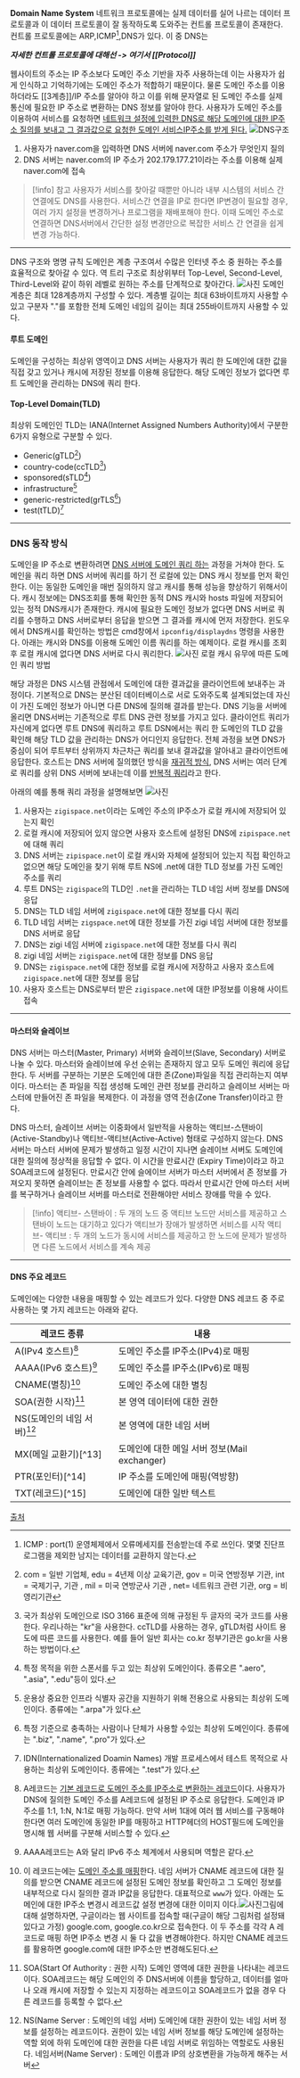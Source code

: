 **Domain Name System**
네트워크 프로토콜에는 실제 데이터를 실어 나르는 데이터 프로토콜과 이 데이터 프로토콜이 잘 동작하도록 도와주는 컨트롤 프로토콜이 존재한다. 컨트롤 프로토콜에는 ARP,ICMP[^1],DNS가 있다. 이 중 DNS는 

***자세한 컨트롤 프로토콜에 대해선 -> 여기서 [[Protocol]]***

웹사이트의 주소는 IP 주소보다 도메인 주소 기반을 자주 사용하는데 이는 사용자가 쉽게 인식하고 기억하기에는 도메인 주소가 적합하기 때문이다.
물론 도메인 주소를 이용하더라도 [[3계층]]/IP 주소를 알아야 하고 이를 위해 문자열로 된 도메인 주소를 실제 통신에 필요한 IP 주소로 변환하는 DNS 정보를 알아야 한다.
사용자가 도메인 주소를 이용하여 서비스를 요청하면 <U>네트워크 설정에 입력한 DNS로 해당 도메인에 대한 IP주소 질의를 보내고 그 결과값으로 요청한 도메인 서비스IP주소를 받게 된다.</U>
![DNS구조](https://img1.daumcdn.net/thumb/R1280x0/?scode=mtistory2&fname=https%3A%2F%2Fblog.kakaocdn.net%2Fdn%2Fb9W3uZ%2FbtrGC67fm31%2FaMF0K0CSUw7X01UAs1ZcjK%2Fimg.png)
1. 사용자가 naver.com을 입력하면 DNS 서버에 naver.com 주소가 무엇인지 질의
2. DNS 서버는 naver.com의 IP 주소가 202.179.177.21이라는 주소를 이용해 실제 naver.com에 접속
>[!info] 참고
>사용자가 서비스를 찾아갈 때뿐만 아니라 내부 시스템의 서비스 간 연결에도 DNS를 사용한다.
>서비스간 연결을 IP로 한다면 IP변경이 필요할 경우, 여러 가지 설정을 변경하거나 프로그램을 재배포해야 한다.
>이때 도메인 주소로 연결하면 DNS서버에서 간단한 설정 변경만으로 복잡한 서비스 간 연결을 쉽게 변경 가능하다.

-----
DNS 구조와 명명 규칙
도메인은 계층 구조여서 수많은 인터넷 주소 중 원하는 주소를 효율적으로 찾아갈 수 있다.
역 트리 구조로 최상위부터 Top-Level, Second-Level, Third-Level와 같이 하위 레벨로 원하는 주소를 단계적으로 찾아간다.
![사진](https://img1.daumcdn.net/thumb/R1280x0/?scode=mtistory2&fname=https%3A%2F%2Fblog.kakaocdn.net%2Fdn%2FbsKWsj%2FbtrGEKhOkq6%2F3zRkAzsjKc0RZgNKeQgr8k%2Fimg.png)
도메인 계층은 최대 128계층까지 구성할 수 있다. 계층별 길이는 최대 63바이트까지 사용할 수 있고 구분자 "."를 포함한 전체 도메인 네임의 길이는 최대 255바이트까지 사용할 수 있다.

#### 루트 도메인
도메인을 구성하는 최상위 영역이고 DNS 서버는 사용자가 쿼리 한 도메인에 대한 값을 직접 갖고 있거나 캐시에 저장된 정보를 이용해 응답한다. 해당 도메인 정보가 없다면 루트 도메인을 관리하는 DNS에 쿼리 한다.

#### Top-Level Domain(TLD)
최상위 도메인인 TLD는 IANA(Internet Assigned Numbers Authority)에서 구분한 6가지 유형으로 구분할 수 있다.
- Generic(gTLD[^2])
- country-code(ccTLD[^3])
- sponsored(sTLD[^4])
- infrastructure[^5]
- generic-restricted(grTLS[^6])
- test(tTLD)[^7]
---
### DNS 동작 방식
도메인을 IP 주소로 변환하려면 <U>DNS 서버에 도메인 쿼리 하는</U> 과정을 거쳐야 한다.
도메인을 쿼리 하면 DNS 서버에 쿼리를 하기 전 로컬에 있는 DNS 캐시 정보를 먼저 확인한다. 이는 동일한 도메인을 매번 질의하지 않고 캐시를 통해 성능을 향상하기 위해서이다.
캐시 정보에는 DNS조회를 통해 확인한 동적 DNS 캐시와 hosts 파일에 저장되어 있는 정적 DNS캐시가 존재한다.
캐시에 필요한 도메인 정보가 없다면 DNS 서버로 쿼리를 수행하고 DNS 서버로부터 응답을 받으면 그 결과를 캐시에 먼저 저장한다.
윈도우에서 DNS캐시를 확인하는 방법은 cmd창에서 `ipconfig/displaydns` 명령을 사용한다.
아래는 캐시와 DNS를 이용해 도메인 이름 쿼리를 하는 예제이다. 로컬 캐시를 조회 후 로컬 캐시에 없다면 DNS 서버로 다시 쿼리한다.
![사진](https://img1.daumcdn.net/thumb/R1280x0/?scode=mtistory2&fname=https%3A%2F%2Fblog.kakaocdn.net%2Fdn%2FbqNeYV%2FbtrGEw5hldT%2FKymhUUfYQpunQ6bi50fH0K%2Fimg.png)
로컬 캐시 유무에 따른 도메인 쿼리 방법

해당 과정은 DNS 시스템 관점에서 도메인에 대한 결과값을 클라이언트에 보내주는 과정이다.
기본적으로 DNS는 분산된 데이터베이스로 서로 도와주도록 설계되었는데 자신이 가진 도메인 정보가 아니면 다른 DNS에 질의해 결과를 받는다.
DNS 기능을 서버에 올리면 DNS서버는 기존적으로 루트 DNS 관련 정보를 가지고 있다. 클라이언트 쿼리가 자신에게 없다면 루트 DNS에 쿼리하고 루트 DSN에서는 쿼리 한 도메인의 TLD 값을 확인해 해당 TLD 값을 관리하는 DNS가 어디인지 응답한다.
전체 과정을 보면 DNS가 중심이 되어 루트부터 상위까지 차근차근 쿼리를 보내 결과값을 알아내고 클라이언트에 응답한다. 호스트는 DNS 서버에 질의했던 방식을 <U> 재귀적 방식</U>, DNS 서버는 여러 단계로 쿼리를 상위 DNS 서버에 보내는데 이를 <U>반복적 쿼리</U>라고 한다.

아래의 예를 통해 쿼리 과정을 설명해보면
![사진](https://img1.daumcdn.net/thumb/R1280x0/?scode=mtistory2&fname=https%3A%2F%2Fblog.kakaocdn.net%2Fdn%2FeQCmm2%2FbtrGEmIGfyc%2FW8I7YHBJxtksN6PiQHR3l1%2Fimg.png)
1. 사용자는 `zigispace.net`이라는 도메인 주소의 IP주소가 로컬 캐시에 저장되어 있는지 확인
2. 로컬 캐시에 저장되어 있지 않으면 사용자 호스트에 설정된 DNS에 `zipispace.net`에 대해 쿼리
3. DNS 서버는 `zipispace.net`이 로컬 캐시와 자체에 설정되어 있는지 직접 확인하고 없으면 해당 도메인을 찾기 위해 루트 NS에 .net에 대한 TLD 정보를 가진 도메인 주소를 쿼리
4. 루트 DNS는 `zigispace`의 TLD인 `.net`을 관리하는 TLD 네임 서버 정보를 DNS에 응답
5. DNS는 TLD 네임 서버에 `zigispace.net`에 대한 정보를 다시 쿼리
6. TLD 네임 서버는 `zigspace.net`에 대한 정보를 가진 zigi 네임 서버에 대한 정보를 DNS 서버로 응답
7. DNS는 zigi 네임 서버에 `zigispace.net`에 대한 정보를 다시 쿼리
8. zigi 네임 서버는 `zigispace.net`에 대한 정보를 DNS 응답
9. DNS는 `zigispace.net`에 대한 정보를 로컬 캐시에 저장하고 사용자 호스트에 `zigispace.net`에 대한 정보를 응답
10. 사용자 호스트는 DNS로부터 받은 `zigispace.net`에 대한 IP정보를 이용해 사이트 접속
---
#### 마스터와 슬레이브
DNS 서버는 마스터(Master, Primary) 서버와 슬레이브(Slave, Secondary) 서버로 나눌 수 있다. 마스터와 슬레이브에 우선 순위는 존재하지 않고 모두 도메인 쿼리에 응답한다.
두 서버를 구분하는 기분은 도메인에 대한 존(Zone)파일을 직접 관리하는지 여부이다.
마스터는 존 파일을 직접 생성해 도메인 관련 정보를 관리하고
슬레이브 서버는 마스터에 만들어진 존 파일을 복제한다. 이 과정을 영역 전송(Zone Transfer)이라고 한다.

DNS 마스터, 슬레이브 서버는 이중화에서 일반적을 사용하는 액티브-스탠바이(Active-Standby)나 액티브-액티브(Active-Active) 형태로 구성하지 않는다.
DNS 서버는 마스터 서버에 문제가 발생하고 일정 시간이 지나면 슬레이브 서버도 도메인에 대한 질의에 정상적을 응답할 수 없다. 이 시간을 만료시간 (Expiry Time)이라고 하고 SOA레코드에 설정된다.
만료시간 안에 슬에이브 서버가 마스터 서버에서 존 정보를 가져오지 못하면 슬레이브는 존 정보를 사용할 수 없다.
따라서 만료시간 안에 마스터 서버를 복구하거나 슬레이브 서버를 마스터로 전환해야만 서비스 장애를 막을 수 있다.
>[!info]
>액티브- 스탠바이 : 두 개의 노드 중 액티브 노드만 서비스를 제공하고 스탠바이 노드는 대기하고 있다가 액티브가 장애가 발생하면 서비스를 시작
>액티브- 액티브 : 두 개의 노드가 동시에 서비스를 제공하고 한 노드에 문제가 발생하면 다른 노드에서 서비스를 계속 제공

---
#### DNS 주요 레코드

도메인에는 다양한 내용을 매핑할 수 있는 레코드가 있다. 다양한 DNS 레코드 중 주로 사용하는 몇 가지 레코드는 아래와 같다.

| 레코드 종류            | 내용                                         |
| ---------------------- | -------------------------------------------- |
| A(IPv4 호스트)[^8]     | 도메인 주소를 IP주소(IPv4)로 매핑            |
| AAAA(IPv6 호스트)[^9]    | 도메인 주소를 IP주소(IPv6)로 매핑            |
| CNAME(별칭)[^10]            | 도메인 주소에 대한 별칭                      |
| SOA(권한 시작)[^11]         | 본 영역 데이터에 대한 권한                   |
| NS(도메인의 네임 서버)[^12] | 본 영역에 대한 네임 서버                     |
| MX(메일 교환기)[^13]        | 도메인에 대한 메일 서버 정보(Mail exchanger) |
| PTR(포인터)[^14]            | IP 주소를 도메인에 매핑(역방향)              |
| TXT(레코드)[^15]            | 도메인에 대한 일반 텍스트                                             |

[출처](https://rooftoproom-whale.tistory.com/36)

[^1]:ICMP : port(1)
운영체제에서 오류메세지를 전송받는데 주로 쓰인다.
몇몇 진단프로그램을 제외한 남지는 데이터를 교환하지 않는다.
[^2]: com = 일반 기업체, edu = 4년제 이상 교육기관, gov = 미국 연방정부 기관, int = 국제기구, 기관 , mil = 미국 연방군사 기관 , net= 네트워크 관련 기관, org = 비영리기관
[^3]:국가 최상위 도메인으로 ISO 3166 표준에 의해 규정된 두 글자의 국가 코드를 사용한다. 우리나하는 "kr"을 사용한다. ccTLD를 사용하는 경우, gTLD처럼 사이트 용도에 따른 코드를 사용한다. 예를 들어 일반 회사는 co.kr 정부기관은 go.kr을 사용하는 방법이다.
[^4]:특정 목적을 위한 스폰서를 두고 있는 최상위 도메인이다. 종류오른 ".aero", ".asia", ".edu"등이 있다.
[^5]:운용상 중요한 인프라 식별자 공간을 지원하기 위해 전용으로 사용되는 최상위 도메인이다. 종류에는 ".arpa"가 있다.
[^6]:특정 기준으로 충족하는 사람이나 단체가 사용할 수있는 최상위 도메인이다. 종류에는 ".biz", ".name", ".pro"가 있다.
[^7]:IDN(Internationalized Doamin Names) 개발 프로세스에서 테스트 목적으로 사용하는 최상위 도메인이다. 종류에는 ".test"가 있다.
[^8]:A레코드는 <U>기본 레코드로 도메인 주소를 IP주소로 변환하는 레코드</U>이다. 사용자가 DNS에 질의한 도메인 주소를 A레코드에 설정된 IP 주소로 응답한다.  도메인과 IP 주소를 1:1, 1:N, N:1로 매핑 가능하다. 만약 서버 1대에 여러 웹 서비스를 구동해야 한다면 여러 도메인에 동일한 IP를 매핑하고 HTTP헤더의 HOST필드에 도메인을 명시해 웹 서버를 구분해 서비스할 수 있다.
[^9]:AAAA레코드는 A와 달리 IPv6 주소 체계에서 사용되며 역할은 같다.
[^10]:이 레코드는에는 <U>도메인 주소를 매핑</U>한다. 네임 서버가 CNAME 레코드에 대한 질의를 받으면 CNAME 레코드에 설정된 도메인 정보를 확인하고 그 도메인 정보를 내부적으로 다시 질의한 결과 IP값을 응답한다. 대표적으로 `www`가 있다. 아래는 도메인에 대한 IP주소 변경시 레코드값 설정 변경에 대한 이미지 이다.![사진](https://img1.daumcdn.net/thumb/R1280x0/?scode=mtistory2&fname=https%3A%2F%2Fblog.kakaocdn.net%2Fdn%2F784Or%2FbtrGE4AB1hS%2FXfpD2eEXF1AuITkehxYCr1%2Fimg.png)그림에 대해 설명하자면, 구글이라는 웹 사이트를 접속할 때(구글이 해당 그림처럼 설정돼 있다고 가정) google.com, google.co.kr으로 접속한다. 이 두 주소를 각각 A 레코드로 매핑 하면 IP주소 변경 시 둘 다 값을 변경해야한다. 하지만 CNAME 레코드를 활용하면 google.com에 대한 IP주소만 변경해도된다.
[^11]:SOA(Start Of Authority : 권한 시작) 도메인 영역에 대한 권한을 나타내는 레코드이다. SOA레코드는 해당 도메인의 주 DNS서버에 이름을 할당하고, 데이터를 얼마나 오래 캐시에 저장할 수 있는지 지정하는 레코드이고 SOA레코드가 없을 경우 다른 레코드를 등록할 수 없다.
[^12]:NS(Name Server : 도메인의 네임 서버) 도메인에 대한 권한이 있는 네임 서버 정보를 설정하는 레코드이다. 권한이 있는 네임 서버 정보를 해당 도메인에 설정하는 역할 외에 하위 도메인에 대한 권한을 다른 네임 서버로 위임하는 역할로도 사용된다. 네임서버(Name Server) : 도메인 이름과 IP의 상호변환을 가능하게 해주는 서버 
